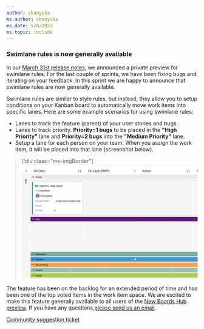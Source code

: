 ```yaml
---
author: ckanyika
ms.author: ckanyika
ms.date: 5/8/2023
ms.topic: include
---
```


### Swimlane rules is now generally available

In our [March 31st release notes](/azure/devops/release-notes/2023/sprint-219-update#swimlane-rules-private-preview), we announced a private preview for swimlane rules. For the last couple of sprints, we have been fixing bugs and iterating on your feedback. In this sprint we are happy to announce that swimlane rules are now generally available.

Swimlane rules are similar to style rules, but instead, they allow you to setup conditions on your Kanban board to automatically move work items into specific lanes. Here are some example scenarios for using swimlane rules:

* Lanes to track the feature (parent) of your user stories and bugs.
* Lanes to track priority. **Priority=1 bugs** to be placed in the **"High Priority"** lane and **Priority=2 bugs** into the **"Medium Priority"** lane.
* Setup a lane for each person on your team. When you assign the work item, it will be placed into that lane (screenshot below).

> [!div class="mx-imgBorder"]
> ![Gif to demo editing of shareable picklist fields.](../../media/221-boards-01.gif "gif to demo editing of shareable picklist fields")

The feature has been on the backlog for an extended period of time and has been one of the top voted items in the work item space. We are excited to make this feature generally available to all users of the [New Boards Hub preview](/azure/devops/release-notes/2022/sprint-202-update#new-boards-hubs-now-available-in-public-preview). If you have any questions,[please send us an email](mailto:%20dahellem@microsoft.com).

[Community suggestion ticket](https://developercommunity.visualstudio.com/t/swimlanes-rules/365710)